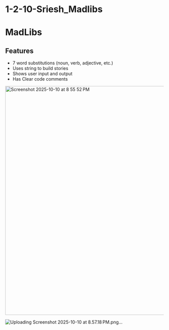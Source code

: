 # 1-2-10-Sriesh_Madlibs
# MadLibs

## Features
- 7 word substitutions (noun, verb, adjective, etc.)
- Uses string to build stories
- Shows user input and output
-  Has Clear code comments

<img width="911" height="727" alt="Screenshot 2025-10-10 at 8 55 52 PM" src="https://github.com/user-attachments/assets/1e9fcba2-1bc9-44a0-b540-3b4e07df538c" />


![Uploading Screenshot 2025-10-10 at 8.57.18 PM.png…]()

